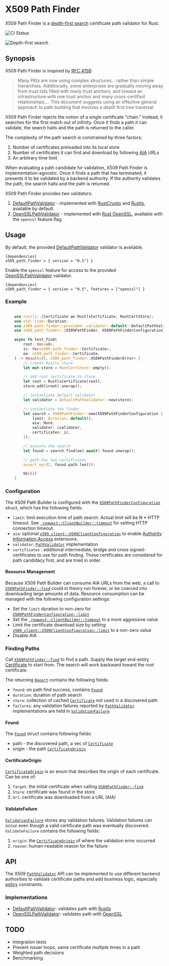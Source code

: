 # X509 Path Finder

X509 Path Finder is a [depth-first search](https://en.wikipedia.org/wiki/Depth-first_search) certificate path validator for Rust.

![CI Status](https://github.com/merlincinematic/x509-path-finder/actions/workflows/ci.yaml/badge.svg)

![Depth-first search](https://github.com/merlincinematic/x509-path-finder/raw/master/doc/find.png)

## Synopsis

X509 Path Finder is inspired by [RFC 4158](https://datatracker.ietf.org/doc/html/rfc4158):

> Many PKIs are now using complex structures... rather than simple hierarchies.  Additionally, some enterprises are gradually moving away from trust lists filled with many trust anchors, and toward an infrastructure with one trust anchor and many cross-certified relationships.... This document suggests using an effective general  approach to path building that involves a depth first tree traversal.

X509 Path Finder rejects the notion of a single certificate "chain." Instead, it searches for the first match out of infinity. Once it finds a path it can validate, the search halts and the path is returned to the caller.

The complexity of the path search is constrained by three factors:

1. Number of certificates preloaded into its local store
2. Number of certificates it can find and download by following [AIA](https://datatracker.ietf.org/doc/html/rfc5280#section-4.2.2.1) URLs
3. An arbitrary time limit

When evaluating a path candidate for validation, X509 Path Finder is implementation-agnostic. Once it finds a path that has terminated, it presents it to be validated by a backend authority. If the authority validates the path, the search halts and the path is returned.

X509 Path Finder provides two validators:

1. [DefaultPathValidator](crate::provided::validator::default::DefaultPathValidator) - implemented with [RustCrypto](https://github.com/RustCrypto) and [Rustls](https://github.com/rustls/rustls), available by default.
2. [OpenSSLPathValidator](crate::provided::validator::openssl::OpenSSLPathValidator) - implemented with [Rust OpenSSL](https://docs.rs/openssl/latest/openssl/), available with the `openssl` feature flag

## Usage

By default, the provided [DefaultPathValidator](crate::provided::validator::default::DefaultPathValidator) validator is available.

````text
[dependencies]
x509_path_finder = { version = "0.5"] }
````

Enable the `openssl` feature for access to the provided [OpenSSLPathValidator](crate::provided::validator::openssl::OpenSSLPathValidator) validator.

````text
[dependencies]
x509_path_finder = { version = "0.5", features = ["openssl"] }
````


### Example

```` rust no_run

    use rustls::{Certificate as RustlsCertificate, RootCertStore};
    use std::time::Duration;
    use x509_path_finder::provided::validator::default::DefaultPathValidator;
    use x509_path_finder::{X509PathFinder, X509PathFinderConfiguration};

    async fn test_find(
        root: Vec<u8>,
        ic: Vec<x509_path_finder::Certificate>,
        ee: x509_path_finder::Certificate,
    ) -> Result<(), x509_path_finder::X509PathFinderError> {
        // create Rustls store
        let mut store = RootCertStore::empty();

        // add root certificate to store
        let root = RustlsCertificate(root);
        store.add(&root).unwrap();

        // instantiate default validator
        let validator = DefaultPathValidator::new(store);

        // instantiate the finder
        let search = X509PathFinder::new(X509PathFinderConfiguration {
            limit: Duration::default(),
            aia: None,
            validator: &validator,
            certificates: ic,
        });

        // execute the search
        let found = search.find(ee).await?.found.unwrap();

        // path has two certificates
        assert_eq!(2, found.path.len());

        Ok(())
    }
````

### Configuration


The X509 Path Builder is configured with the [`X509PathFinderConfiguration`](crate::X509PathFinderConfiguration) struct, which has the following fields:

* `limit`: limit execution time of path search. Actual limit will be N * HTTP timeout. See [` reqwest::ClientBuilder::timeout`](https://docs.rs/reqwest/0.11.20/reqwest/struct.ClientBuilder.html#method.timeout) for setting HTTP connection timeout.
* `aia`: optional [`x509_client::X509ClientConfiguration`](https://docs.rs/x509-client/2.0.1/x509_client/struct.X509ClientConfiguration.html) to enable [Authority Information Access](https://datatracker.ietf.org/doc/html/rfc5280#section-4.2.2.1) extensions. 
* `validator`: [`PathValidator`](crate::api::PathValidator) implementation
* `certificates` : additional intermediate, bridge and cross signed-certificates to use for path finding. These certificates are considered for path candidacy first, and are tried in order.

#### Resource Management

Because X509 Path Builder can consume AIA URLs from the web, a call to [`X509PathFinder::find`](crate::X509PathFinder::find) could in theory run forever, or be coerced into downloading large amounts of data. Resource consumption can be managed with the following configuration settings:

* Set the `limit` duration to non-zero for  [`X509PathFinderConfiguration::limit`](crate::X509PathFinderConfiguration::limit)
* Set the [` reqwest::ClientBuilder::timeout`](https://docs.rs/reqwest/0.11.20/reqwest/struct.ClientBuilder.html#method.timeout) to a more aggressive value
* Limit the certificate download size by setting [`x509_client::X509ClientConfiguration::limit`](https://docs.rs/x509-client/2.0.1/x509_client/struct.X509ClientConfiguration.html#structfield.limit) to a non-zero value
* Disable AIA

### Finding Paths

Call [`X509PathFinder::find`](crate::X509PathFinder::find) to find a path. Supply the target end-entity [Certificate](`crate::Certificate`) to start from. The search will work backward toward the root certificate.

The returning [`Report`](crate::report::Report) contains the following fields:

* `found`: on path find success, contains [`Found`](crate::report::Found)
* `duration`: duration of path search
* `store`: collection of cached [`Certificate`](crate::Certificate) not used in a discovered path
* `failures`: any validation failures reported by [`PathValidator`](crate::api::PathValidator) implementations are held in [`ValidationFailure`](crate::report::ValidationFailure)

#### Found

The [`Found`](crate::report::Found) struct contains following fields:

* path - the discovered path, a vec of [`Certificate`](crate::Certificate)
* origin - the path [`CertificateOrigin`](crate::report::CertificateOrigin) 

#### CertificateOrigin
[`CertificateOrigin`](crate::report::CertificateOrigin) is an enum that describes the origin of each certificate. Can be one of:

1. `Target`: the initial certificate when calling [`X509PathFinder::find`](crate::X509PathFinder::find).
2. `Store`: certificate was found in the store
3. `Url`: certificate was downloaded from a URL (AIA)

#### ValidateFailure

[`ValidationFailure`](crate::report::ValidationFailure) stores any validation failures. Validation failures can occur even though a valid certificate path was eventually discovered. `ValidateFailure` contains the following fields:

1. `origin`: the [`CertificateOrigin`](crate::report::CertificateOrigin) of where the validation error occurred
2. `reason`: human-readable reason for the failure

## API

The X509 [`PathValidator`](crate::api::PathValidator) API can be implemented to use different backend authorities to validate certificate paths and add business logic, especially [policy](https://datatracker.ietf.org/doc/html/rfc5280#section-4.2.1.5) constraints.

### Implementations

* [DefaultPathValidator](crate::provided::validator::default::DefaultPathValidator)- validates path with [Rustls](https://github.com/rustls/rustls)
* [OpenSSLPathValidator](crate::provided::validator::openssl::OpenSSLPathValidator)- validates path with [OpenSSL](https://docs.rs/openssl/latest/openssl/)

## TODO

* Integration tests
* Prevent issuer loops, same certificate multiple times in a path
* Weighted path decisions
* Benchmarking